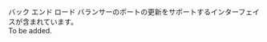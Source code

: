 <Namespace Name="Microsoft.Azure.Management.Network.Fluent.HasBackendPort.Update">
  <Docs>
    <summary>バック エンド ロード バランサーのポートの更新をサポートするインターフェイスが含まれています。</summary> 
    <remarks>To be added.</remarks>
  </Docs>
</Namespace>
